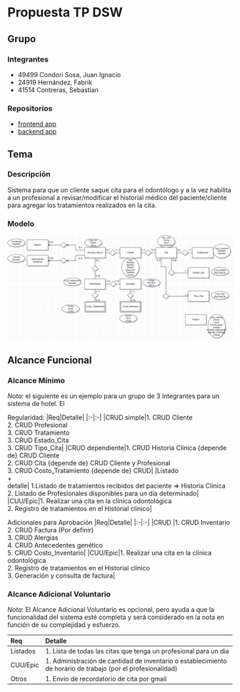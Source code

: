 # Propuesta TP DSW

## Grupo
### Integrantes
* 49499 Condori Sosa, Juan Ignacio
* 24919 Hernández, Fabrik
* 41514 Contreras, Sebastian


### Repositorios
* [frontend app](https://github.com/condorijuan/TP_DSW_Frontend)
* [backend app](https://github.com/condorijuan/TP_DSW_Backend)

## Tema
### Descripción
Sistema para que un cliente saque cita para el odontólogo y a la vez habilita a un profesional a revisar/modificar el historial médico del paciente/cliente para agregar los tratamientos realizados en la cita.

### Modelo
![imagen del modelo](Tp_Odontologia.png)

## Alcance Funcional 

### Alcance Mínimo

*Nota*: el siguiente es un ejemplo para un grupo de 3 integrantes para un sistema de hotel. El 

Regularidad:
|Req|Detalle|
|:-|:-|
|CRUD simple|1. CRUD Cliente<br>2. CRUD Profesional<br>3. CRUD Tratamiento<br>3. CRUD Estado_Cita<br>3. CRUD Tipo_Cita|
|CRUD dependiente|1. CRUD Historia Clínica {depende de} CRUD Cliente<br>2. CRUD Cita {depende de} CRUD Cliente y Profesional<br>3. CRUD Costo_Tratamiento {depende de} CRUD|
|Listado<br>+<br>detalle| 1.Listado de tratamientos recibidos del paciente => Historia Clinica<br> 2. Listado de Profesionales disponibles para un día determinado|
|CUU/Epic|1. Realizar una cita en la clínica odontológica<br>2. Registro de tratamientos en el Historial clínico|


Adicionales para Aprobación
|Req|Detalle|
|:-|:-|
|CRUD |1. CRUD Inventario<br>2. CRUD Factura (Por definir)<br>3. CRUD Alergias<br>4. CRUD Antecedentes genético<br>5. CRUD Costo_Inventario|
|CUU/Epic|1. Realizar una cita en la clínica odontológica<br>2. Registro de tratamientos en el Historial clínico<br>3. Generación y consulta de factura|


### Alcance Adicional Voluntario

*Nota*: El Alcance Adicional Voluntario es opcional, pero ayuda a que la funcionalidad del sistema esté completa y será considerado en la nota en función de su complejidad y esfuerzo.

|Req|Detalle|
|:-|:-|
|Listados |1. Lista de todas las citas que tenga un profesional para un dia|
|CUU/Epic|1. Administración de cantidad de inventario o establecimiento de horario de trabajo (por el profesionalidad)|
|Otros|1. Envío de recordatorio de cita por gmail|

